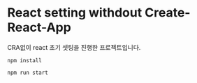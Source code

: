 # React setting withdout Create-React-App

CRA없이 react 초기 셋팅을 진행한 프로젝트입니다.

`npm install`

`npm run start`
